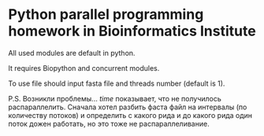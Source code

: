 # Python parallel programming homework in Bioinformatics Institute

All used modules are default in python. 

It requires Biopython and concurrent modules.

To use file should input fasta file and threads number (default is 1).

P.S. Возникли проблемы... *time* показывает, что не получилось распараллелить. Сначала хотел разбить фаста файл на интервалы (по количеству потоков) и определить с какого рида и до какого рида один поток дожен работать, но это тоже не распараллеливание.
